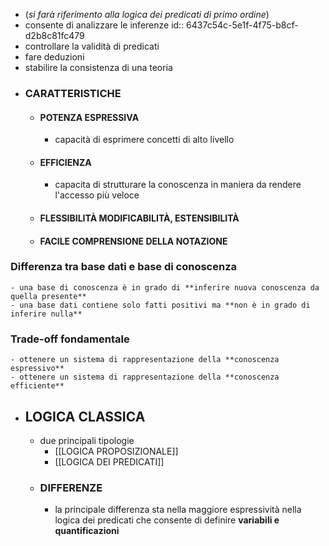 - (*si farà riferimento alla logica dei predicati di primo ordine*)
- consente di analizzare le inferenze
  id:: 6437c54c-5e1f-4f75-b8cf-d2b8c81fc479
- controllare la validità di predicati
- fare deduzioni
- stabilire la consistenza di una teoria
- ### CARATTERISTICHE
	- #### POTENZA ESPRESSIVA
		- capacità di esprimere concetti di alto livello
	- #### EFFICIENZA
		- capacita di strutturare la conoscenza in maniera da rendere l'accesso più veloce
	- #### FLESSIBILITÀ MODIFICABILITÀ, ESTENSIBILITÀ
	- #### FACILE COMPRENSIONE DELLA NOTAZIONE
### Differenza tra base dati e base di conoscenza
	- una base di conoscenza è in grado di **inferire nuova conoscenza da quella presente**
	- una base dati contiene solo fatti positivi ma **non è in grado di inferire nulla**
### Trade-off fondamentale
	- ottenere un sistema di rappresentazione della **conoscenza espressivo**
	- ottenere un sistema di rappresentazione della **conoscenza efficiente**
- ## LOGICA CLASSICA
	- due principali tipologie
		- [[LOGICA PROPOSIZIONALE]]
		- [[LOGICA DEI PREDICATI]]
	- ### DIFFERENZE
		- la principale differenza sta nella maggiore espressività nella logica dei predicati che consente di definire **variabili e quantificazioni**

